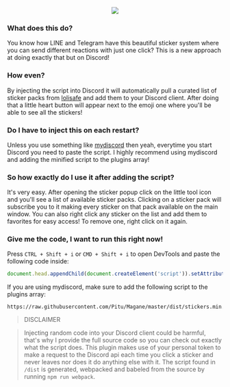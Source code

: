 <div align="center">
	<img src="https://lolisafe.moe/88r6gPQS.png" />
</div>

### What does this do?
You know how LINE and Telegram have this beautiful sticker system where you can send different reactions with just one click? This is a new approach at doing exactly that but on Discord!

### How even?
By injecting the script into Discord it will automatically pull a curated list of sticker packs from [lolisafe](https://lolisafe.moe) and add them to your Discord client. After doing that a little heart button will appear next to the emoji one where you'll be able to see all the stickers!

### Do I have to inject this on each restart?
Unless you use something like [mydiscord](https://github.com/justinoboyle/mydiscord) then yeah, everytime you start Discord you need to paste the script. I highly recommend using mydiscord and adding the minified script to the plugins array!

### So how exactly do I use it after adding the script?
It's very easy.
After opening the sticker popup click on the little tool icon and you'll see a list of available sticker packs. Clicking on a sticker pack will subscribe you to it making every sticker on that pack available on the main window. You can also right click any sticker on the list and add them to favorites for easy access! To remove one, right click on it again.

### Give me the code, I want to run this right now!
Press `CTRL + Shift + i` or `CMD + Shift + i` to open DevTools and paste the following code inside:
```js
document.head.appendChild(document.createElement('script')).setAttribute("src", "https://cdn.rawgit.com/Pitu/Magane/fd13b928/dist/stickers.min.js")
```
If you are using mydiscord, make sure to add the following script to the plugins array:
```
https://raw.githubusercontent.com/Pitu/Magane/master/dist/stickers.min.js
```

> DISCLAIMER

> Injecting random code into your Discord client could be harmful, that's why I provide the full source code so you can check out exactly what the script does. This plugin makes use of your personal token to make a request to the Discord api each time you click a sticker and never leaves nor does it do anything else with it. The script found in `/dist` is generated, webpacked and babeled from the source by running `npm run webpack`.
